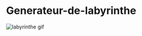 # Generateur-de-labyrinthe
![labyrinthe gif](https://user-images.githubusercontent.com/77071173/109232765-1b97d800-77c9-11eb-8c5c-908c9e854300.gif)
